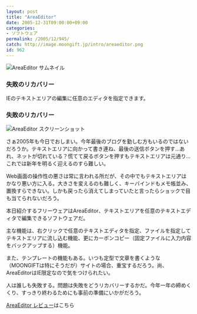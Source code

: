 ```yaml
---
layout: post
title: "AreaEditor"
date: 2005-12-31T09:00:00+09:00
categories:
- ソフトウェア
permalink: /2005/12/945/
catch: http://image.moongift.jp/intro/areaeditor.png
id: 962
---
```

 ![AreaEditor サムネイル](http://image.moongift.jp/intro/areaeditor.s.png "AreaEditor サムネイル")
  

### 失敗のリカバリー
  
IEのテキストエリアの編集に任意のエディタを指定できます。  
<!--more-->  

### 失敗のリカバリー
  

![AreaEditor スクリーンショット](http://image.moongift.jp/intro/areaeditor.png "AreaEditor スクリーンショット")

  

さぁ2005年も今日でおしまい。今年最後のブログを勤しむ方もいるのではないだろうか。テキストエリアに向かって書き連ね、最後の送信ボタンを押す…あれ、ネットが切れている？慌てて戻るボタンを押すもテキストエリアは元通り…これでは新年を明るく迎えるのすら難しい。

  

Web画面の操作性の悪さは常に言われる所だが、その中でもテキストエリアはかなり悪い方に入る。大きさを変えるのも難しく、キーバインドもメモ帳並み、置換すらできない。しかも戻ったら消えてしまっていたと言ったらショックで目も当てられないだろう。

  

本日紹介するフリーウェアはAreaEditor、テキストエリアを任意のテキストエディタで編集できるソフトウェアだ。

  

主な機能は、右クリックで任意のテキストエディタを指定、ファイルを指定してテキストエリアに流し込む機能、更にカーボンコピー（固定ファイルに入力内容をバックアップする）機能。

  

また、テンプレートの機能もある。いつも定型で文章を書くような（MOONGIFTは特にそうだが）サイトの場合、重宝するだろう。尚、AreaEditorはIE限定なので気をつけられたい。

  

人は誰しも失敗する。問題は失敗をどうリカバリーするかだ。今年一年の締めくくり、すっきり終わるためにも事前の準備にいかがだろう。

  

[AreaEditor レビュー](http://fw.moongift.jp/review/i-968.html)はこちら

